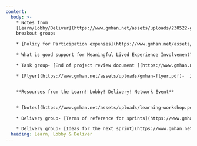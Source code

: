 ```yaml
---
content:
  body: >-
    * Notes from
    [Learn/Lobby/Deliver](https://www.gmhan.net/assets/uploads/230522-gmhan-meeting-task-group-discussion-notes-updated-.docx)
    breakout groups

    * [Policy for Participation expenses](https://www.gmhan.net/assets/uploads/gmhan-task-group-expenses-policy.pdf) for anyone participating in the task groups who is 'unwaged'

    * What is good support for Meaningful Lived Experience Involvement?- [Learning through Poetry](/assets/uploads/all-poems.pdf)

    * T﻿ask group- [End of project review document ](https://www.gmhan.net/assets/uploads/gmhan-project-end-review-document.pdf)

    * [F﻿lyer](https://www.gmhan.net/assets/uploads/gmhan-flyer.pdf)-  Join the GMHAN Delivery Group


    **Resources from the Learn! Lobby! Delivery! Network Event**


    * [N﻿otes](https://www.gmhan.net/assets/uploads/learning-workshop.pdf) from the Learning group workshop

    * D﻿elivery group- [Terms of reference for sprints](https://www.gmhan.net/assets/uploads/delivery-group-sprint-terms-of-reference.pdf)

    * D﻿elivery group- [Ideas for the next sprint](https://www.gmhan.net/assets/uploads/delivery-group-next-sprint-ideas.pdf)
  heading: Learn, Lobby & Deliver
---
```

